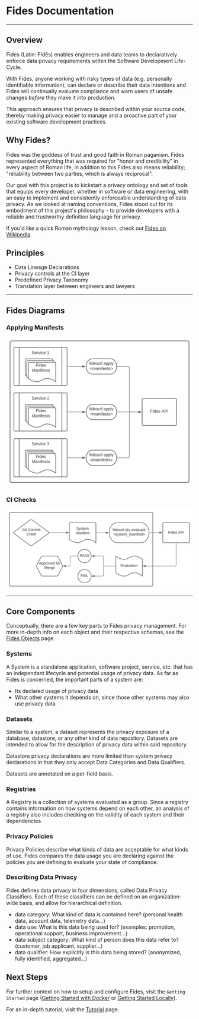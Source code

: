 # Fides Documentation

---

## Overview

Fides (Latin: Fidēs) enables engineers and data teams to declaratively enforce data privacy requirements within the Software Development Life-Cycle.

With Fides, anyone working with risky types of data (e.g. personally identifiable information), can declare or describe their data intentions and Fides will continually evaluate compliance and warn users of unsafe changes _before_ they make it into production.

This approach ensures that privacy is described within your source code, thereby making privacy easier to manage and a proactive part of your existing software development practices.

## Why Fides?

Fides was the goddess of trust and good faith in Roman paganism. Fides represented everything that was required for "honor and credibility" in every aspect of Roman life, in addition to this Fides also means reliability; "reliability between two parties, which is always reciprocal".

Our goal with this project is to kickstart a privacy ontology and set of tools that equips every developer, whether in software or data engineering, with an easy to implement and consistently enforceable understanding of data privacy. As we looked at naming conventions, Fides stood out for its embodiment of this project's philosophy - to provide developers with a reliable and trustworthy definition language for privacy.

If you'd like a quick Roman mythology lesson, check out [Fides on Wikipedia](https://en.wikipedia.org/wiki/Fides_(deity)).

## Principles

* Data Lineage Declarations
* Privacy controls at the CI layer
* Predefined Privacy Taxonomy
* Translation layer between engineers and lawyers

---

## Fides Diagrams

### Applying Manifests

![alt text](img/Manifest_Flow.svg "Fides Manifest Workflow")

### CI Checks

![alt text](img/CI_Workflow.svg "Fides CI Workflow")

---

## Core Components

Conceptually, there are a few key parts to Fides privacy management. For more in-depth info on each object and their respective schemas, see the [Fides Objects](fides_objects/object_types.md) page.

### Systems

A System is a standalone application, software project, service, etc. that has an independant lifecycle and potential usage of privacy data. As far as Fides is concerned, the important parts of a system are:

* Its declared usage of privacy data
* What other systems it depends on, since those other systems may also use privacy data

### Datasets

Similar to a system, a dataset represents the privacy exposure of a database, datastore, or any other kind of data repository. Datasets are intended to allow for the description of privacy data within said repository.

Datastore privacy declarations are more limited than system privacy declarations in that they only accept Data Categories and Data Qualifiers.

Datasets are annotated on a per-field basis.

### Registries

A Registry is a collection of systems evaluated as a group. Since a registry contains information on how systems depend on each other, an analysis of a registry also includes checking on the validity of each system and their dependencies.

### Privacy Policies

Privacy Policies describe what kinds of data are acceptable for what kinds of use. Fides compares the data usage you are declaring against the policies you are defining to evaluate your state of compliance.

### Describing Data Privacy

Fides defines data privacy in four dimensions, called Data Privacy Classifiers. Each of these classifiers can be defined on an organization-wide basis, and allow for hierarchical definition.

* data category: What kind of data is contained here?
(personal health data, account data, telemetry data...)
* data use: What is this data being used for?
(examples: promotion, operational support, business improvement...)
* data subject category: What kind of person does this data refer to?
(customer, job applicant, supplier...)
* data qualifier: How explicitly is this data being stored?
(anonymized, fully identified, aggregated...)

## Next Steps

For further context on how to setup and configure Fides, visit the `Getting Started` page ([Getting Started with Docker](getting_started/docker.md) or [Getting Started Locally](getting_started/local.md)).

For an in-depth tutorial, visit the [Tutorial](tutorial.md) page.

